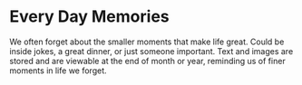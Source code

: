 # Every Day Memories

We often forget about the smaller moments that make life great. Could be inside jokes, a great dinner, or just someone important. Text and images are stored and are viewable at the end of month or year, reminding us of finer moments in life we forget.
